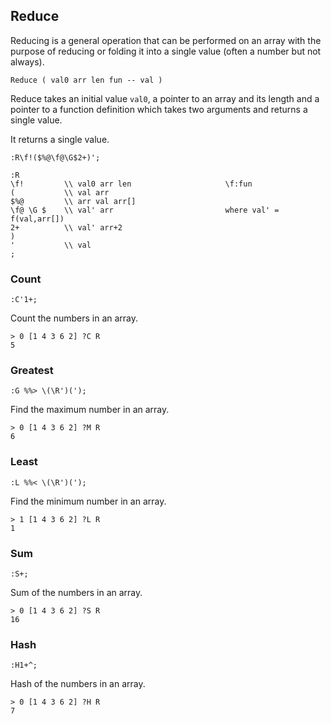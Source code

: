 ## Reduce

Reducing is a general operation that can be performed on an array with the purpose of reducing or folding it into a single value (often a number but not always).

```text
Reduce ( val0 arr len fun -- val )
```

Reduce takes an initial value `val0`, a pointer to an array and its length and a pointer to a function definition which takes two arguments and returns a single value.

It returns a single value.

```text
:R\f!($%@\f@\G$2+)';

:R
\f!         \\ val0 arr len                     \f:fun
(           \\ val arr
$%@         \\ arr val arr[]
\f@ \G $    \\ val' arr                         where val' = f(val,arr[])
2+          \\ val' arr+2
)
'           \\ val
;

```

### Count

```
:C'1+;
```

Count the numbers in an array.

```
> 0 [1 4 3 6 2] ?C R
5
```

### Greatest

```
:G %%> \(\R')(');
```

Find the maximum number in an array.

```
> 0 [1 4 3 6 2] ?M R
6
```

### Least

```
:L %%< \(\R')(');
```

Find the minimum number in an array.

```
> 1 [1 4 3 6 2] ?L R
1
```

### Sum

```
:S+;
```

Sum of the numbers in an array.

```
> 0 [1 4 3 6 2] ?S R
16
```

### Hash

```
:H1+^;
```

Hash of the numbers in an array.

```
> 0 [1 4 3 6 2] ?H R
7
```
